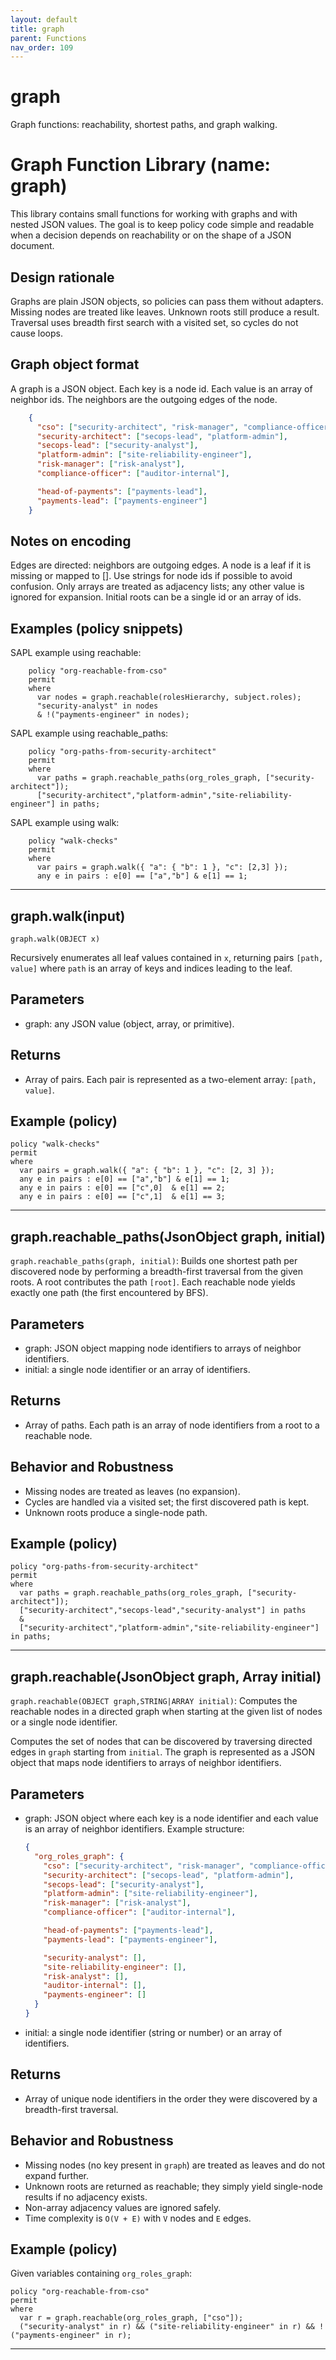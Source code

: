 ```yaml
---
layout: default
title: graph
parent: Functions
nav_order: 109
---
```

# graph

Graph functions: reachability, shortest paths, and graph walking.

# Graph Function Library (name: graph)

This library contains small functions for working with graphs and
with nested JSON values. The goal is to keep policy code simple and
readable when a decision depends on reachability or on the shape of
a JSON document.

## Design rationale

Graphs are plain JSON objects, so policies can pass them without
adapters. Missing nodes are treated like leaves. Unknown roots
still produce a result. Traversal uses breadth first search with
a visited set, so cycles do not cause loops.

## Graph object format

A graph is a JSON object. Each key is a node id. Each value is an
array of neighbor ids. The neighbors are the outgoing edges of the
node.

```json
    {
      "cso": ["security-architect", "risk-manager", "compliance-officer"],
      "security-architect": ["secops-lead", "platform-admin"],
      "secops-lead": ["security-analyst"],
      "platform-admin": ["site-reliability-engineer"],
      "risk-manager": ["risk-analyst"],
      "compliance-officer": ["auditor-internal"],

      "head-of-payments": ["payments-lead"],
      "payments-lead": ["payments-engineer"]
    }
```

## Notes on encoding

Edges are directed: neighbors are outgoing edges.
A node is a leaf if it is missing or mapped to [].
Use strings for node ids if possible to avoid confusion.
Only arrays are treated as adjacency lists; any other value is
ignored for expansion.
Initial roots can be a single id or an array of ids.

## Examples (policy snippets)

SAPL example using reachable:

```sapl
    policy "org-reachable-from-cso"
    permit
    where
      var nodes = graph.reachable(rolesHierarchy, subject.roles);
      "security-analyst" in nodes
      & !("payments-engineer" in nodes);
```

SAPL example using reachable_paths:

```sapl
    policy "org-paths-from-security-architect"
    permit
    where
      var paths = graph.reachable_paths(org_roles_graph, ["security-architect"]);
      ["security-architect","platform-admin","site-reliability-engineer"] in paths;
```
SAPL example using walk:

```sapl
    policy "walk-checks"
    permit
    where
      var pairs = graph.walk({ "a": { "b": 1 }, "c": [2,3] });
      any e in pairs : e[0] == ["a","b"] & e[1] == 1;
```


---

## graph.walk(input)

```graph.walk(OBJECT x)```

Recursively enumerates all leaf values contained in `x`, returning pairs
`[path, value]` where `path` is an array of keys and indices leading to the leaf.

## Parameters

- graph: any JSON value (object, array, or primitive).

## Returns

- Array of pairs. Each pair is represented as a two-element array: `[path, value]`.

## Example (policy)

```sapl
policy "walk-checks"
permit
where
  var pairs = graph.walk({ "a": { "b": 1 }, "c": [2, 3] });
  any e in pairs : e[0] == ["a","b"] & e[1] == 1;
  any e in pairs : e[0] == ["c",0]  & e[1] == 2;
  any e in pairs : e[0] == ["c",1]  & e[1] == 3;
```


---

## graph.reachable_paths(JsonObject graph, initial)

```graph.reachable_paths(graph, initial)```: Builds one shortest path per discovered node by performing
a breadth-first traversal from the given roots. A root contributes the path `[root]`.
Each reachable node yields exactly one path (the first encountered by BFS).

## Parameters

- graph: JSON object mapping node identifiers to arrays of neighbor identifiers.
- initial: a single node identifier or an array of identifiers.

## Returns

- Array of paths. Each path is an array of node identifiers from a root to a reachable node.

## Behavior and Robustness

- Missing nodes are treated as leaves (no expansion).
- Cycles are handled via a visited set; the first discovered path is kept.
- Unknown roots produce a single-node path.

## Example (policy)

```sapl
policy "org-paths-from-security-architect"
permit
where
  var paths = graph.reachable_paths(org_roles_graph, ["security-architect"]);
  ["security-architect","secops-lead","security-analyst"] in paths
  &
  ["security-architect","platform-admin","site-reliability-engineer"] in paths;
```


---

## graph.reachable(JsonObject graph, Array initial)

```graph.reachable(OBJECT graph,STRING|ARRAY initial)```: Computes the reachable nodes in a directed
graph when starting at the given list of nodes or a single node identifier.

Computes the set of nodes that can be discovered by traversing directed edges
in `graph` starting from `initial`. The graph is represented as a JSON object
that maps node identifiers to arrays of neighbor identifiers.

## Parameters

- graph: JSON object where each key is a node identifier and each value is an array
  of neighbor identifiers. Example structure:

  ```json
  {
    "org_roles_graph": {
      "cso": ["security-architect", "risk-manager", "compliance-officer"],
      "security-architect": ["secops-lead", "platform-admin"],
      "secops-lead": ["security-analyst"],
      "platform-admin": ["site-reliability-engineer"],
      "risk-manager": ["risk-analyst"],
      "compliance-officer": ["auditor-internal"],

      "head-of-payments": ["payments-lead"],
      "payments-lead": ["payments-engineer"],

      "security-analyst": [],
      "site-reliability-engineer": [],
      "risk-analyst": [],
      "auditor-internal": [],
      "payments-engineer": []
    }
  }
  ```

- initial: a single node identifier (string or number) or an array of identifiers.

## Returns

- Array of unique node identifiers in the order they were discovered by a breadth-first traversal.

## Behavior and Robustness

- Missing nodes (no key present in `graph`) are treated as leaves and do not expand further.
- Unknown roots are returned as reachable; they simply yield single-node results if no adjacency exists.
- Non-array adjacency values are ignored safely.
- Time complexity is `O(V + E)` with `V` nodes and `E` edges.

## Example (policy)

Given variables containing `org_roles_graph`:

```sapl
policy "org-reachable-from-cso"
permit
where
  var r = graph.reachable(org_roles_graph, ["cso"]);
  ("security-analyst" in r) && ("site-reliability-engineer" in r) && !("payments-engineer" in r);
```


---

